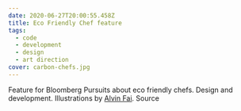 ```yaml
---
date: 2020-06-27T20:00:55.458Z
title: Eco Friendly Chef feature
tags:
  - code
  - development
  - design
  - art direction
cover: carbon-chefs.jpg
---
```

Feature for Bloomberg Pursuits about eco friendly chefs. Design and development. Illustrations by [Alvin Fai](https://www.alvinfai.com/). Source
